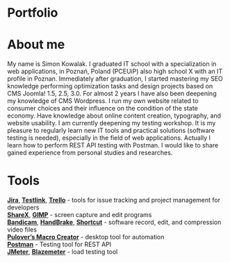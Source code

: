 # Portfolio

# About me

My name is Simon Kowalak. I graduated IT school with a specialization in web applications, in Poznań, Poland (PCEUiP) also high school X with an IT profile in Poznan. Immediately after graduation, I started mastering my SEO knowledge performing optimization tasks and design projects based on CMS Joomla! 1.5, 2.5, 3.0. For almost 2 years I have also been deepening my knowledge of CMS Wordpress. I run my own website related to consumer choices and their influence on the condition of the state economy. Have knowledge about online content creation, typography, and website usability. I am currently deepening my testing workshop. It is my pleasure to regularly learn new IT tools and practical solutions (software testing is needed), especially in the field of web applications. Actually I learn how to perform REST API testing with Postman. I would like to share gained experience from personal studies and researches.

# Tools

**[Jira](https://www.atlassian.com/software/jira)**, **[Testlink](https://testlink.org/)**, **[Trello](https://trello.com/)** - tools for issue tracking and project management for developers<br>
**[ShareX](https://getsharex.com/)**, **[GIMP](https://www.gimp.org/)** - screen capture and edit programs<br> 
**[Bandicam](https://www.bandicam.com/pl/)**, **[HandBrake](https://handbrake.fr/)**, **[Shortcut](https://shotcut.org/)** - software record, edit, and compression video files   
**[Pulover’s Macro Creator](https://www.macrocreator.com)** - desktop tool for automation<br>
**[Postman](https://www.postman.com/)** - Testing tool for REST API<br>
**[JMeter](https://jmeter.apache.org/download_jmeter.cgi)**, **[Blazemeter](https://www.blazemeter.com/)** - load testing tool

